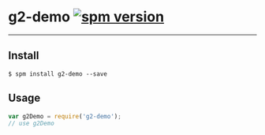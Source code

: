 # g2-demo [![spm version](http://spmjs.io/badge/g2-demo)](http://spmjs.io/package/g2-demo)

---



## Install

```
$ spm install g2-demo --save
```

## Usage

```js
var g2Demo = require('g2-demo');
// use g2Demo
```
